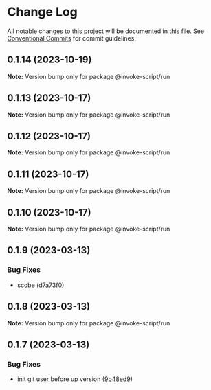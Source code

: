 # Change Log

All notable changes to this project will be documented in this file.
See [Conventional Commits](https://conventionalcommits.org) for commit guidelines.

## 0.1.14 (2023-10-19)

**Note:** Version bump only for package @invoke-script/run





## 0.1.13 (2023-10-17)

**Note:** Version bump only for package @invoke-script/run





## 0.1.12 (2023-10-17)

**Note:** Version bump only for package @invoke-script/run





## 0.1.11 (2023-10-17)

**Note:** Version bump only for package @invoke-script/run





## 0.1.10 (2023-10-17)

**Note:** Version bump only for package @invoke-script/run





## 0.1.9 (2023-03-13)


### Bug Fixes

* scobe ([d7a73f0](https://github.com/VladimirKalmykov/invoke-script/commit/d7a73f0))





## 0.1.8 (2023-03-13)

**Note:** Version bump only for package @invoke-script/run





## 0.1.7 (2023-03-13)


### Bug Fixes

* init git user before up version ([9b48ed9](https://github.com/VladimirKalmykov/invoke-script/commit/9b48ed9))
